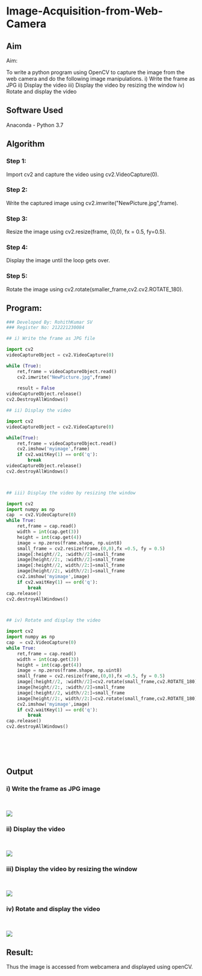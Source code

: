 # Image-Acquisition-from-Web-Camera
## Aim
 
Aim:
 
To write a python program using OpenCV to capture the image from the web camera and do the following image manipulations.
i) Write the frame as JPG 
ii) Display the video 
iii) Display the video by resizing the window
iv) Rotate and display the video

## Software Used
Anaconda - Python 3.7
## Algorithm
### Step 1:

Import cv2 and capture the video using cv2.VideoCapture(0).


### Step 2:
Write the captured image using cv2.imwrite("NewPicture.jpg",frame).

### Step 3:
Resize the image using cv2.resize(frame, (0,0), fx = 0.5, fy=0.5).

### Step 4:
Display the image until the loop gets over.

### Step 5:
Rotate the image using cv2.rotate(smaller_frame,cv2.cv2.ROTATE_180).

## Program:
``` Python
### Developed By: RohithKumar SV
### Register No: 212221230084

## i) Write the frame as JPG file

import cv2
videoCaptureObject = cv2.VideoCapture(0)

while (True):
    ret,frame = videoCaptureObject.read()
    cv2.imwrite("NewPicture.jpg",frame)
    
    result = False
videoCaptureObject.release()
cv2.DestroyAllWindows()

## ii) Display the video

import cv2
videoCaptureObject = cv2.VideoCapture(0)

while(True):
    ret,frame = videoCaptureObject.read()
    cv2.imshow('myimage',frame)
    if cv2.waitKey(1) == ord('q'):
        break
videoCaptureObject.release()
cv2.destroyAllWindows()



## iii) Display the video by resizing the window

import cv2
import numpy as np
cap  = cv2.VideoCapture(0)
while True:
    ret,frame = cap.read()
    width = int(cap.get(3))
    height = int(cap.get(4))
    image = np.zeros(frame.shape, np.uint8)
    small_frame = cv2.resize(frame,(0,0),fx =0.5, fy = 0.5)
    image[:height//2, :width//2]=small_frame
    image[height//2:, :width//2]=small_frame
    image[:height//2, width//2:]=small_frame
    image[height//2:, width//2:]=small_frame
    cv2.imshow('myimage',image)
    if cv2.waitKey(1) == ord('q'):
        break
cap.release()
cv2.destroyAllWindows()



## iv) Rotate and display the video

import cv2
import numpy as np
cap  = cv2.VideoCapture(0)
while True:
    ret,frame = cap.read()
    width = int(cap.get(3))
    height = int(cap.get(4))
    image = np.zeros(frame.shape, np.uint8)
    small_frame = cv2.resize(frame,(0,0),fx =0.5, fy = 0.5)
    image[:height//2, :width//2]=cv2.rotate(small_frame,cv2.ROTATE_180)
    image[height//2:, :width//2]=small_frame
    image[:height//2, width//2:]=small_frame
    image[height//2:, width//2:]=cv2.rotate(small_frame,cv2.ROTATE_180)
    cv2.imshow('myimage',image)
    if cv2.waitKey(1) == ord('q'):
        break
cap.release()
cv2.destroyAllWindows()







```
## Output

### i) Write the frame as JPG image
</br>

![](r2.jpg)
</br>


### ii) Display the video
</br>

![](r1.png)
</br>


### iii) Display the video by resizing the window
</br>

![](r3.png)
</br>



### iv) Rotate and display the video
</br>

![](rohi3.png)
</br>





## Result:
Thus the image is accessed from webcamera and displayed using openCV.
